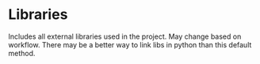 Libraries
==
Includes all external libraries used in the project. May change based on workflow.
There may be a better way to link libs in python than this default method. 
